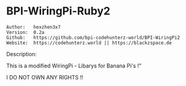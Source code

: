 # BPI-WiringPi-Ruby2
```
Author:   hexzhen3x7
Version:  0.2a
Github:   https://github.com/bpi-codehunterz-world/BPI-WiringPi2
Website:  https://codehunterz.world || https://blackzspace.de
```


Description:

This is a modified WiringPi - Libarys for Banana Pi's !"

I DO NOT OWN ANY RIGHTS !!